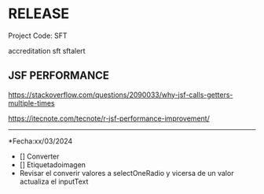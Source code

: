 # RELEASE

Project Code: SFT

accreditation
sft
sftalert

## JSF PERFORMANCE
https://stackoverflow.com/questions/2090033/why-jsf-calls-getters-multiple-times

https://itecnote.com/tecnote/r-jsf-performance-improvement/




---







*Fecha:xx/03/2024
- [] Converter
- [] Etiquetadoimagen
 - Revisar el converir valores a selectOneRadio y vicersa de un valor actualiza el inputText
